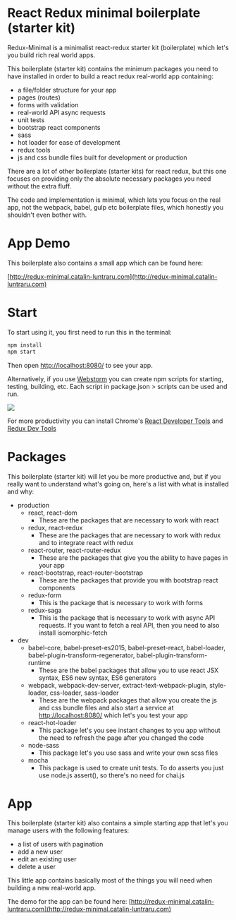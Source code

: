 # React Redux minimal boilerplate (starter kit)

Redux-Minimal is a minimalist react-redux starter kit (boilerplate) which let's you build rich real world apps.

This boilerplate (starter kit) contains the minimum packages you need to have installed in order to build a react redux real-world app containing:
* a file/folder structure for your app
* pages (routes)
* forms with validation
* real-world API async requests
* unit tests
* bootstrap react components
* sass
* hot loader for ease of development
* redux tools
* js and css bundle files built for development or production

There are a lot of other boilerplate (starter kits) for react redux, but this one focuses on providing only the absolute necessary packages you need without the extra fluff.

The code and implementation is minimal, which lets you focus on the real app, not the webpack, babel, gulp etc boilerplate files, which honestly you shouldn't even bother with.

# App Demo 

This boilerplate also contains a small app which can be found here:

[http://redux-minimal.catalin-luntraru.com](http://redux-minimal.catalin-luntraru.com)

# Start

To start using it, you first need to run this in the terminal:

```sh
npm install
npm start
```

Then open [http://localhost:8080/](http://localhost:8080/) to see your app.

Alternatively, if you use [Webstorm](https://www.jetbrains.com/webstorm/) you can create npm scripts for starting, testing, building, etc. Each script in package.json > scripts can be used and run.

<img src="https://i.gyazo.com/c0e0cb4b77be8f55b0bea25a6532b302.png">

For more productivity you can install Chrome's [React Developer Tools](https://chrome.google.com/webstore/detail/react-developer-tools/fmkadmapgofadopljbjfkapdkoienihi?hl=en) and [Redux Dev Tools](https://chrome.google.com/webstore/detail/redux-devtools/lmhkpmbekcpmknklioeibfkpmmfibljd?hl=en)

# Packages

This boilerplate (starter kit) will let you be more productive and, but if you really want to understand what's going on, here's a list with what is installed and why:

* production
    * react, react-dom
        * These are the packages that are necessary to work with react
    * redux, react-redux
        * These are the packages that are necessary to work with redux and to integrate react with redux
    * react-router, react-router-redux
        * These are the packages that give you the ability to have pages in your app
    * react-bootstrap, react-router-bootstrap
        * These are the packages that provide you with bootstrap react components
    * redux-form
        * This is the package that is necessary to work with forms
    * redux-saga
        * This is the package that is necessary to work with async API requests. If you want to fetch a real API, then you need to also install isomorphic-fetch
* dev
    * babel-core, babel-preset-es2015, babel-preset-react, babel-loader, babel-plugin-transform-regenerator, babel-plugin-transform-runtime
        * These are the babel packages that allow you to use react JSX syntax, ES6 new syntax, ES6 generators
    * webpack, webpack-dev-server, extract-text-webpack-plugin, style-loader, css-loader, sass-loader
        * These are the webpack packages that allow you create the js and css bundle files and also start a service at [http://localhost:8080/](http://localhost:8080/) which let's you test your app
    * react-hot-loader
        * This package let's you see instant changes to you app without the need to refresh the page after you changed the code
    * node-sass
        * This package let's you use sass and write your own scss files
    * mocha
        * This package is used to create unit tests. To do asserts you just use node.js assert(), so there's no need for chai.js

# App

This boilerplate (starter kit) also contains a simple starting app that let's you manage users with the following features:
* a list of users with pagination
* add a new user
* edit an existing user
* delete a user

This little app contains basically most of the things you will need when building a new real-world app.

The demo for the app can be found here: 
[http://redux-minimal.catalin-luntraru.com](http://redux-minimal.catalin-luntraru.com)
